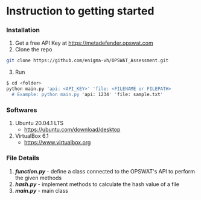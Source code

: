 # Instruction to getting started
  ### Installation
  1. Get a free API Key at https://metadefender.opswat.com
  2. Clone the repo
   ```sh
   git clone https://github.com/enigma-vh/OPSWAT_Assessment.git
   ```
  3. Run
   ```sh
   $ cd <folder>
   python main.py 'api: <API_KEY>' 'file: <FILENAME or FILEPATH>
     # Example: python main.py 'api: 1234' 'file: sample.txt'
   ```
  ### Softwares
  1. Ubuntu 20.04.1 LTS
      * https://ubuntu.com/download/desktop
  2. VirtualBox 6.1
      * https://www.virtualbox.org
  ### File Details
  1. ***function.py*** - define a class connected to the OPSWAT's API to perform the given methods
  2. ***hash.py*** - implement methods to calculate the hash value of a file
  3. ***main.py*** - main class

